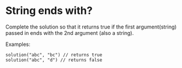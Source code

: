 # String ends with?

Complete the solution so that it returns true if the first argument(string) passed in ends with the 2nd argument (also a string).

Examples:
```
solution("abc", "bc") // returns true
solution("abc", "d") // returns false
```